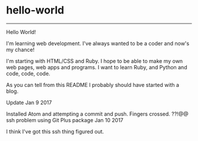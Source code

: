 # hello-world
----------

Hello World!

I'm learning web development.
I've always wanted to be a coder and now's my chance!

I'm starting with HTML/CSS and Ruby.
I hope to be able to make my own web pages, web apps and programs.
I want to learn Ruby, and Python and code, code, code.

As you can tell from this README I probably should have started with a blog.

Update Jan 9 2017

Installed Atom and attempting a commit and push. Fingers crossed.
??!@$@$ ssh problem using Git Plus package
Jan 10 2017

I think I've got this ssh thing figured out.
